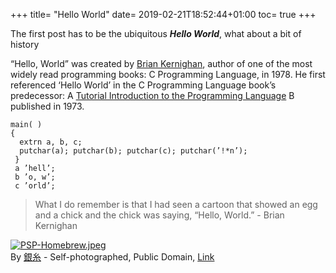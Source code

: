 +++
title= "Hello World"
date= 2019-02-21T18:52:44+01:00
toc= true
+++



The first post has to be the ubiquitous  ***Hello World***, what about a bit of history

“Hello, World” was created by [Brian Kernighan](https://www.cs.princeton.edu/~bwk/), author of one of the most widely read programming books: C Programming Language, in 1978. He first referenced ‘Hello World’ in the C Programming Language book’s predecessor: A [Tutorial Introduction to the Programming Language](https://www.bell-labs.com/usr/dmr/www/btut.pdf) B published in 1973.


```
main( )
{
  extrn a, b, c;
  putchar(a); putchar(b); putchar(c); putchar(’!*n’);
 }
 a ’hell’;
 b ’o, w’;
 c ’orld’;
```


>  What I do remember is that I had seen a cartoon that showed an egg and a chick and the chick was saying, “Hello, World.”   - Brian Kernighan






<p><a href="https://commons.wikimedia.org/wiki/File:PSP-Homebrew.jpeg#/media/File:PSP-Homebrew.jpeg"><img src="https://upload.wikimedia.org/wikipedia/commons/thumb/8/8c/PSP-Homebrew.jpeg/1200px-PSP-Homebrew.jpeg" alt="PSP-Homebrew.jpeg"></a><br>By <a href="//commons.wikimedia.org/w/index.php?title=User:%E9%8A%80%E7%B3%B8&amp;action=edit&amp;redlink=1" class="new" title="User:銀糸 (page does not exist)">銀糸</a> - <span class="int-own-work">Self-photographed</span>, Public Domain, <a href="https://commons.wikimedia.org/w/index.php?curid=3133165">Link</a></p>